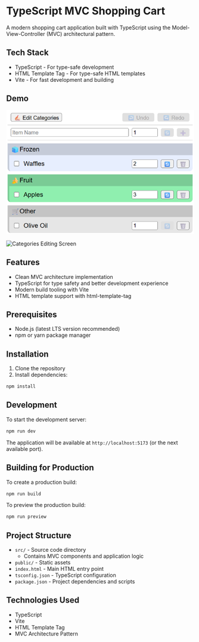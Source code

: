 # TypeScript MVC Shopping Cart

A modern shopping cart application built with TypeScript using the Model-View-Controller (MVC) architectural pattern.

## Tech Stack
- TypeScript - For type-safe development
- HTML Template Tag - For type-safe HTML templates
- Vite - For fast development and building

## Demo
![Shopping Cart](public/main-screen.png)

![Categories Editing Screen](public/screenshot.png)

## Features

- Clean MVC architecture implementation
- TypeScript for type safety and better development experience
- Modern build tooling with Vite
- HTML template support with html-template-tag

## Prerequisites

- Node.js (latest LTS version recommended)
- npm or yarn package manager

## Installation

1. Clone the repository
2. Install dependencies:
```bash
npm install
```

## Development

To start the development server:
```bash
npm run dev
```

The application will be available at `http://localhost:5173` (or the next available port).

## Building for Production

To create a production build:
```bash
npm run build
```

To preview the production build:
```bash
npm run preview
```

## Project Structure

- `src/` - Source code directory
  - Contains MVC components and application logic
- `public/` - Static assets
- `index.html` - Main HTML entry point
- `tsconfig.json` - TypeScript configuration
- `package.json` - Project dependencies and scripts

## Technologies Used

- TypeScript
- Vite
- HTML Template Tag
- MVC Architecture Pattern

